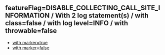 ## featureFlag=DISABLE_COLLECTING_CALL_SITE_INFORMATION / With 2 log statement(s) / with class=false / with log level=INFO / with throwable=false

* [with marker=true](marker-true/index.md)
* [with marker=false](marker-false/index.md)


